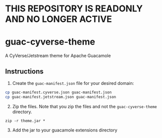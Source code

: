 # THIS REPOSITORY IS READONLY AND NO LONGER ACTIVE

# guac-cyverse-theme

A CyVerse/Jetstream theme for Apache Guacamole

## Instructions

1. Create the `guac-manifest.json` file for your desired domain:
  ```bash
  cp guac-manifest.cyverse.json guac-manifest.json
  cp guac-manifest.jetstream.json guac-manifest.json
  ```

2. Zip the files. Note that you zip the files and not the `guac-cyverse-theme` directory.
  ```
  zip -r theme.jar *
  ```

3. Add the jar to your guacamole extensions directory
